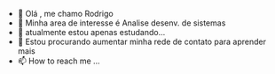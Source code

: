 - 👋 Olá , me chamo Rodrigo
- 👀 Minha area de interesse é Analise desenv. de sistemas
- 🌱 atualmente estou apenas estudando...
- 💞️ Estou procurando aumentar minha rede de contato para aprender mais
- 📫 How to reach me ...

<!---
11011983/11011983 is a ✨ special ✨ repository because its `README.md` (this file) appears on your GitHub profile.
You can click the Preview link to take a look at your changes.
--->
